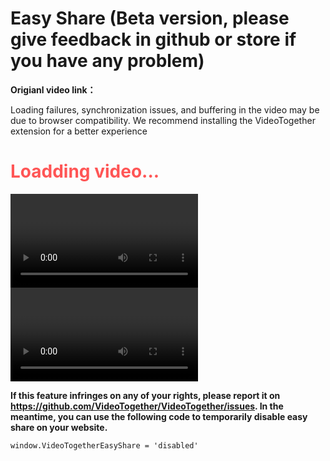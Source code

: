 # Easy Share (Beta version, please give feedback in github or store if you have any problem)

**Origianl video link：**<a id="originalVideoUrl"></a>

Loading failures, synchronization issues, and buffering in the video may be due to browser compatibility. We recommend installing the VideoTogether extension for a better experience

<h1 id="StatusText" style="color:#FF5555">Loadding video...</h1>
<p style="display:none;" id="LoadTimeoutText">The video is taking too long to load; it might cannot be easy shared. We recommend installing VideoTogether extension to sync.</p>

<video class="easyShareVideo" id="hlsVideo" controls autoplay playsinline></video>
<video class="easyShareVideo" id="nativeVideo" controls autoplay playsinline></video>
<div id="hlsFrame" class="easyShareVideo"></div>

<script setup>
import EasyShare from '../.vitepress/components/EasyShare.vue'
</script>
<EasyShare />





<!-- **如果该功能侵犯了您的任何权益：点击此处反馈并查看如何在您的网站上禁用该功能** -->
**If this feature infringes on any of your rights, please report it on https://github.com/VideoTogether/VideoTogether/issues. In the meantime, you can use the following code to temporarily disable easy share on your website.**
```
window.VideoTogetherEasyShare = 'disabled'
```